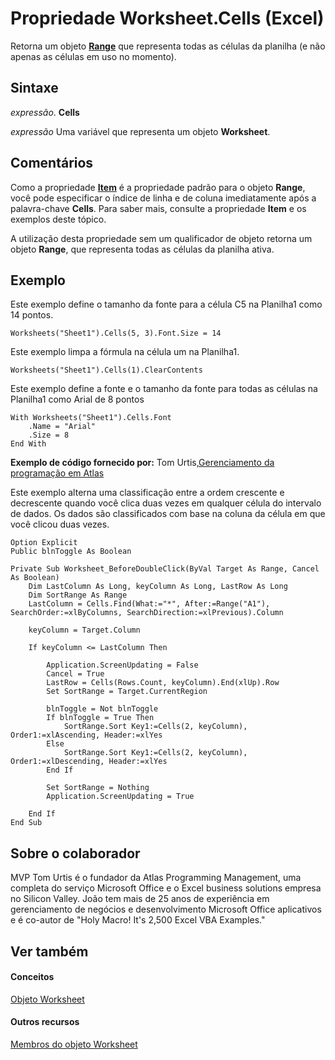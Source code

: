 
# Propriedade Worksheet.Cells (Excel)

Retorna um objeto  **[Range](b8207778-0dcc-4570-1234-f130532cc8cd.md)** que representa todas as células da planilha (e não apenas as células em uso no momento).


## Sintaxe

 _expressão_. **Cells**

 _expressão_ Uma variável que representa um objeto **Worksheet**.


## Comentários

Como a propriedade  **[Item](f7d40273-5069-8a9d-14ee-19df225f864c.md)** é a propriedade padrão para o objeto **Range**, você pode especificar o índice de linha e de coluna imediatamente após a palavra-chave **Cells**. Para saber mais, consulte a propriedade **Item** e os exemplos deste tópico.

A utilização desta propriedade sem um qualificador de objeto retorna um objeto  **Range**, que representa todas as células da planilha ativa.


## Exemplo

Este exemplo define o tamanho da fonte para a célula C5 na Planilha1 como 14 pontos.


```
Worksheets("Sheet1").Cells(5, 3).Font.Size = 14
```

Este exemplo limpa a fórmula na célula um na Planilha1.




```
Worksheets("Sheet1").Cells(1).ClearContents
```

Este exemplo define a fonte e o tamanho da fonte para todas as células na Planilha1 como Arial de 8 pontos




```
With Worksheets("Sheet1").Cells.Font 
    .Name = "Arial" 
    .Size = 8 
End With
```

 **Exemplo de código fornecido por:** Tom Urtis,[Gerenciamento da programação em Atlas](http://www.atlaspm.com/)

Este exemplo alterna uma classificação entre a ordem crescente e decrescente quando você clica duas vezes em qualquer célula do intervalo de dados. Os dados são classificados com base na coluna da célula em que você clicou duas vezes.




```
Option Explicit
Public blnToggle As Boolean

Private Sub Worksheet_BeforeDoubleClick(ByVal Target As Range, Cancel As Boolean)
    Dim LastColumn As Long, keyColumn As Long, LastRow As Long
    Dim SortRange As Range
    LastColumn = Cells.Find(What:="*", After:=Range("A1"), SearchOrder:=xlByColumns, SearchDirection:=xlPrevious).Column
    
    keyColumn = Target.Column
    
    If keyColumn <= LastColumn Then
    
        Application.ScreenUpdating = False
        Cancel = True
        LastRow = Cells(Rows.Count, keyColumn).End(xlUp).Row
        Set SortRange = Target.CurrentRegion
        
        blnToggle = Not blnToggle
        If blnToggle = True Then
            SortRange.Sort Key1:=Cells(2, keyColumn), Order1:=xlAscending, Header:=xlYes
        Else
            SortRange.Sort Key1:=Cells(2, keyColumn), Order1:=xlDescending, Header:=xlYes
        End If
    
        Set SortRange = Nothing
        Application.ScreenUpdating = True
        
    End If
End Sub
```


## Sobre o colaborador
<a name="AboutContributor"> </a>

MVP Tom Urtis é o fundador da Atlas Programming Management, uma completa do serviço Microsoft Office e o Excel business solutions empresa no Silicon Valley. João tem mais de 25 anos de experiência em gerenciamento de negócios e desenvolvimento Microsoft Office aplicativos e é co-autor de "Holy Macro! It's 2,500 Excel VBA Examples."


## Ver também
<a name="AboutContributor"> </a>


#### Conceitos


[Objeto Worksheet](182b705e-854a-81cc-a4b0-59b942de55ae.md)
#### Outros recursos


[Membros do objeto Worksheet](f8c1afea-1a1c-f5e4-37e3-52c434c8c157.md)